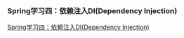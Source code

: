 ### Spring学习四：依赖注入DI(Dependency Injection)

[Spring学习四：依赖注入DI(Dependency Injection)](http://blog.csdn.net/qq1332479771/article/details/71156853)